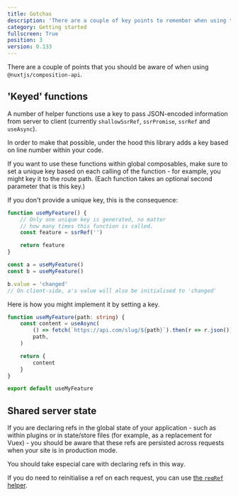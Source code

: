 ```yaml
---
title: Gotchas
description: 'There are a couple of key points to remember when using the composition API.'
category: Getting started
fullscreen: True
position: 3
version: 0.133
---
```


There are a couple of points that you should be aware of when using `@nuxtjs/composition-api`.

## **'Keyed' functions**

A number of helper functions use a key to pass JSON-encoded information from server to client  (currently `shallowSsrRef`, `ssrPromise`, `ssrRef` and `useAsync`).

In order to make that possible, under the hood this library adds a key based on line number within your code.

If you want to use these functions within global composables, make sure to set a unique key based on each calling of the function - for example, you might key it to the route path. (Each function takes an optional second parameter that is this key.)

If you don't provide a unique key, this is the consequence:
```ts
function useMyFeature() {
    // Only one unique key is generated, no matter
    // how many times this function is called.
    const feature = ssrRef('')

    return feature
}

const a = useMyFeature()
const b = useMyFeature()

b.value = 'changed'
// On client-side, a's value will also be initialised to 'changed'
```

Here is how you might implement it by setting a key.
```ts
function useMyFeature(path: string) {
    const content = useAsync(
        () => fetch(`https://api.com/slug/${path}`).then(r => r.json()),
        path,
    )

    return {
        content
    }
}

export default useMyFeature
```

## **Shared server state**

If you are declaring refs in the global state of your application - such as within plugins or in state/store files (for example, as a replacement for Vuex) - you should be aware that these refs are persisted across requests when your site is in production mode.

You should take especial care with declaring refs in this way.

<alert type="info">

If you do need to reinitialise a ref on each request, you can use [the `reqRef` helper](/helpers/reqRef).

</alert>


